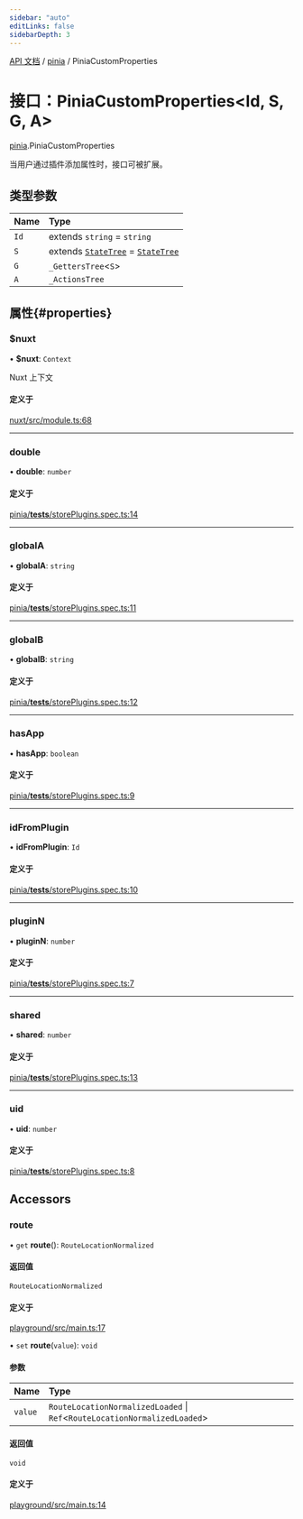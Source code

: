 ```yaml
---
sidebar: "auto"
editLinks: false
sidebarDepth: 3
---
```


[API 文档](../index.md) / [pinia](../modules/pinia.md) / PiniaCustomProperties

# 接口：PiniaCustomProperties<Id, S, G, A\>

[pinia](../modules/pinia.md).PiniaCustomProperties

当用户通过插件添加属性时，接口可被扩展。

## 类型参数

| Name | Type |
| :------ | :------ |
| `Id` | extends `string` = `string` |
| `S` | extends [`StateTree`](../modules/pinia.md#statetree) = [`StateTree`](../modules/pinia.md#statetree) |
| `G` | `_GettersTree`<`S`\> |
| `A` | `_ActionsTree` |

## 属性{#properties}

### $nuxt

• **$nuxt**: `Context`

Nuxt 上下文

#### 定义于

[nuxt/src/module.ts:68](https://github.com/posva/pinia/blob/46c50b2/packages/nuxt/src/module.ts#L68)

___

### double

• **double**: `number`

#### 定义于

[pinia/__tests__/storePlugins.spec.ts:14](https://github.com/posva/pinia/blob/46c50b2/packages/pinia/__tests__/storePlugins.spec.ts#L14)

___

### globalA

• **globalA**: `string`

#### 定义于

[pinia/__tests__/storePlugins.spec.ts:11](https://github.com/posva/pinia/blob/46c50b2/packages/pinia/__tests__/storePlugins.spec.ts#L11)

___

### globalB

• **globalB**: `string`

#### 定义于

[pinia/__tests__/storePlugins.spec.ts:12](https://github.com/posva/pinia/blob/46c50b2/packages/pinia/__tests__/storePlugins.spec.ts#L12)

___

### hasApp

• **hasApp**: `boolean`

#### 定义于

[pinia/__tests__/storePlugins.spec.ts:9](https://github.com/posva/pinia/blob/46c50b2/packages/pinia/__tests__/storePlugins.spec.ts#L9)

___

### idFromPlugin

• **idFromPlugin**: `Id`

#### 定义于

[pinia/__tests__/storePlugins.spec.ts:10](https://github.com/posva/pinia/blob/46c50b2/packages/pinia/__tests__/storePlugins.spec.ts#L10)

___

### pluginN

• **pluginN**: `number`

#### 定义于

[pinia/__tests__/storePlugins.spec.ts:7](https://github.com/posva/pinia/blob/46c50b2/packages/pinia/__tests__/storePlugins.spec.ts#L7)

___

### shared

• **shared**: `number`

#### 定义于

[pinia/__tests__/storePlugins.spec.ts:13](https://github.com/posva/pinia/blob/46c50b2/packages/pinia/__tests__/storePlugins.spec.ts#L13)

___

### uid

• **uid**: `number`

#### 定义于

[pinia/__tests__/storePlugins.spec.ts:8](https://github.com/posva/pinia/blob/46c50b2/packages/pinia/__tests__/storePlugins.spec.ts#L8)

## Accessors

### route

• `get` **route**(): `RouteLocationNormalized`

#### 返回值

`RouteLocationNormalized`

#### 定义于

[playground/src/main.ts:17](https://github.com/posva/pinia/blob/46c50b2/packages/playground/src/main.ts#L17)

• `set` **route**(`value`): `void`

#### 参数

| Name | Type |
| :------ | :------ |
| `value` | `RouteLocationNormalizedLoaded` \| `Ref`<`RouteLocationNormalizedLoaded`\> |

#### 返回值

`void`

#### 定义于

[playground/src/main.ts:14](https://github.com/posva/pinia/blob/46c50b2/packages/playground/src/main.ts#L14)
